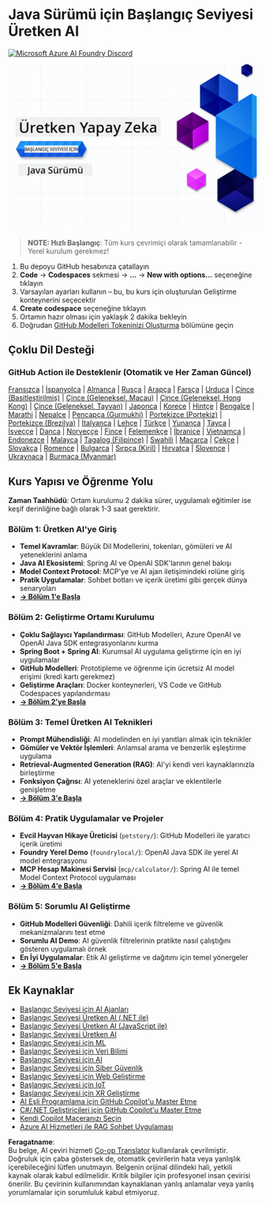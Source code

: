 <!--
CO_OP_TRANSLATOR_METADATA:
{
  "original_hash": "79df2d245c12d6b8ad57148fd049f106",
  "translation_date": "2025-07-23T12:16:41+00:00",
  "source_file": "README.md",
  "language_code": "tr"
}
-->
# Java Sürümü için Başlangıç Seviyesi Üretken AI
[![Microsoft Azure AI Foundry Discord](https://dcbadge.limes.pink/api/server/ByRwuEEgH4)](https://discord.com/invite/ByRwuEEgH4)

![Java Sürümü için Başlangıç Seviyesi Üretken AI](../../translated_images/beg-genai-series.61edc4a6b2cc54284fa2d70eda26dc0ca2669e26e49655b842ea799cd6e16d2a.tr.png)

> **NOTE: Hızlı Başlangıç**: Tüm kurs çevrimiçi olarak tamamlanabilir - Yerel kurulum gerekmez!
1. Bu depoyu GitHub hesabınıza çatallayın
2. **Code** → **Codespaces** sekmesi → **...** → **New with options...** seçeneğine tıklayın
3. Varsayılan ayarları kullanın – bu, bu kurs için oluşturulan Geliştirme konteynerini seçecektir
4. **Create codespace** seçeneğine tıklayın
5. Ortamın hazır olması için yaklaşık 2 dakika bekleyin
6. Doğrudan [GitHub Modelleri Tokeninizi Oluşturma](./02-SetupDevEnvironment/README.md#step-2-create-a-github-personal-access-token) bölümüne geçin

## Çoklu Dil Desteği

### GitHub Action ile Desteklenir (Otomatik ve Her Zaman Güncel)

[Fransızca](../fr/README.md) | [İspanyolca](../es/README.md) | [Almanca](../de/README.md) | [Rusça](../ru/README.md) | [Arapça](../ar/README.md) | [Farsça](../fa/README.md) | [Urduca](../ur/README.md) | [Çince (Basitleştirilmiş)](../zh/README.md) | [Çince (Geleneksel, Macau)](../mo/README.md) | [Çince (Geleneksel, Hong Kong)](../hk/README.md) | [Çince (Geleneksel, Tayvan)](../tw/README.md) | [Japonca](../ja/README.md) | [Korece](../ko/README.md) | [Hintçe](../hi/README.md) | [Bengalce](../bn/README.md) | [Marathi](../mr/README.md) | [Nepalce](../ne/README.md) | [Pencapça (Gurmukhi)](../pa/README.md) | [Portekizce (Portekiz)](../pt/README.md) | [Portekizce (Brezilya)](../br/README.md) | [İtalyanca](../it/README.md) | [Lehçe](../pl/README.md) | [Türkçe](./README.md) | [Yunanca](../el/README.md) | [Tayca](../th/README.md) | [İsveççe](../sv/README.md) | [Danca](../da/README.md) | [Norveççe](../no/README.md) | [Fince](../fi/README.md) | [Felemenkçe](../nl/README.md) | [İbranice](../he/README.md) | [Vietnamca](../vi/README.md) | [Endonezce](../id/README.md) | [Malayca](../ms/README.md) | [Tagalog (Filipince)](../tl/README.md) | [Swahili](../sw/README.md) | [Macarca](../hu/README.md) | [Çekçe](../cs/README.md) | [Slovakça](../sk/README.md) | [Romence](../ro/README.md) | [Bulgarca](../bg/README.md) | [Sırpça (Kiril)](../sr/README.md) | [Hırvatça](../hr/README.md) | [Slovence](../sl/README.md) | [Ukraynaca](../uk/README.md) | [Burmaca (Myanmar)](../my/README.md)

## Kurs Yapısı ve Öğrenme Yolu

**Zaman Taahhüdü**: Ortam kurulumu 2 dakika sürer, uygulamalı eğitimler ise keşif derinliğine bağlı olarak 1-3 saat gerektirir.

### **Bölüm 1: Üretken AI'ye Giriş**
- **Temel Kavramlar**: Büyük Dil Modellerini, tokenları, gömüleri ve AI yeteneklerini anlama
- **Java AI Ekosistemi**: Spring AI ve OpenAI SDK'larının genel bakışı
- **Model Context Protocol**: MCP'ye ve AI ajan iletişimindeki rolüne giriş
- **Pratik Uygulamalar**: Sohbet botları ve içerik üretimi gibi gerçek dünya senaryoları
- **[→ Bölüm 1'e Başla](./01-IntroToGenAI/README.md)**

### **Bölüm 2: Geliştirme Ortamı Kurulumu**
- **Çoklu Sağlayıcı Yapılandırması**: GitHub Modelleri, Azure OpenAI ve OpenAI Java SDK entegrasyonlarını kurma
- **Spring Boot + Spring AI**: Kurumsal AI uygulama geliştirme için en iyi uygulamalar
- **GitHub Modelleri**: Prototipleme ve öğrenme için ücretsiz AI model erişimi (kredi kartı gerekmez)
- **Geliştirme Araçları**: Docker konteynerleri, VS Code ve GitHub Codespaces yapılandırması
- **[→ Bölüm 2'ye Başla](./02-SetupDevEnvironment/README.md)**

### **Bölüm 3: Temel Üretken AI Teknikleri**
- **Prompt Mühendisliği**: AI modelinden en iyi yanıtları almak için teknikler
- **Gömüler ve Vektör İşlemleri**: Anlamsal arama ve benzerlik eşleştirme uygulama
- **Retrieval-Augmented Generation (RAG)**: AI'yi kendi veri kaynaklarınızla birleştirme
- **Fonksiyon Çağrısı**: AI yeteneklerini özel araçlar ve eklentilerle genişletme
- **[→ Bölüm 3'e Başla](./03-CoreGenerativeAITechniques/README.md)**

### **Bölüm 4: Pratik Uygulamalar ve Projeler**
- **Evcil Hayvan Hikaye Üreticisi** (`petstory/`): GitHub Modelleri ile yaratıcı içerik üretimi
- **Foundry Yerel Demo** (`foundrylocal/`): OpenAI Java SDK ile yerel AI model entegrasyonu
- **MCP Hesap Makinesi Servisi** (`mcp/calculator/`): Spring AI ile temel Model Context Protocol uygulaması
- **[→ Bölüm 4'e Başla](./04-PracticalSamples/README.md)**

### **Bölüm 5: Sorumlu AI Geliştirme**
- **GitHub Modelleri Güvenliği**: Dahili içerik filtreleme ve güvenlik mekanizmalarını test etme
- **Sorumlu AI Demo**: AI güvenlik filtrelerinin pratikte nasıl çalıştığını gösteren uygulamalı örnek
- **En İyi Uygulamalar**: Etik AI geliştirme ve dağıtımı için temel yönergeler
- **[→ Bölüm 5'e Başla](./05-ResponsibleGenAI/README.md)**

## Ek Kaynaklar 

- [Başlangıç Seviyesi için AI Ajanları](https://github.com/microsoft/ai-agents-for-beginners)
- [Başlangıç Seviyesi Üretken AI (.NET ile)](https://github.com/microsoft/Generative-AI-for-beginners-dotnet)
- [Başlangıç Seviyesi Üretken AI (JavaScript ile)](https://github.com/microsoft/generative-ai-with-javascript)
- [Başlangıç Seviyesi Üretken AI](https://github.com/microsoft/generative-ai-for-beginners)
- [Başlangıç Seviyesi için ML](https://aka.ms/ml-beginners)
- [Başlangıç Seviyesi için Veri Bilimi](https://aka.ms/datascience-beginners)
- [Başlangıç Seviyesi için AI](https://aka.ms/ai-beginners)
- [Başlangıç Seviyesi için Siber Güvenlik](https://github.com/microsoft/Security-101)
- [Başlangıç Seviyesi için Web Geliştirme](https://aka.ms/webdev-beginners)
- [Başlangıç Seviyesi için IoT](https://aka.ms/iot-beginners)
- [Başlangıç Seviyesi için XR Geliştirme](https://github.com/microsoft/xr-development-for-beginners)
- [AI Eşli Programlama için GitHub Copilot'u Master Etme](https://aka.ms/GitHubCopilotAI)
- [C#/.NET Geliştiricileri için GitHub Copilot'u Master Etme](https://github.com/microsoft/mastering-github-copilot-for-dotnet-csharp-developers)
- [Kendi Copilot Maceranızı Seçin](https://github.com/microsoft/CopilotAdventures)
- [Azure AI Hizmetleri ile RAG Sohbet Uygulaması](https://github.com/Azure-Samples/azure-search-openai-demo-java)

**Feragatname**:  
Bu belge, AI çeviri hizmeti [Co-op Translator](https://github.com/Azure/co-op-translator) kullanılarak çevrilmiştir. Doğruluk için çaba göstersek de, otomatik çevirilerin hata veya yanlışlık içerebileceğini lütfen unutmayın. Belgenin orijinal dilindeki hali, yetkili kaynak olarak kabul edilmelidir. Kritik bilgiler için profesyonel insan çevirisi önerilir. Bu çevirinin kullanımından kaynaklanan yanlış anlamalar veya yanlış yorumlamalar için sorumluluk kabul etmiyoruz.